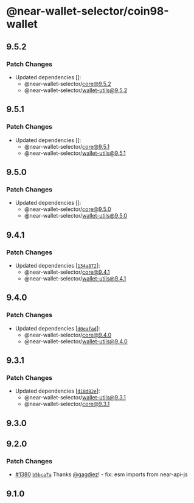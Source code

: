 # @near-wallet-selector/coin98-wallet

## 9.5.2

### Patch Changes

- Updated dependencies []:
  - @near-wallet-selector/core@9.5.2
  - @near-wallet-selector/wallet-utils@9.5.2

## 9.5.1

### Patch Changes

- Updated dependencies []:
  - @near-wallet-selector/core@9.5.1
  - @near-wallet-selector/wallet-utils@9.5.1

## 9.5.0

### Patch Changes

- Updated dependencies []:
  - @near-wallet-selector/core@9.5.0
  - @near-wallet-selector/wallet-utils@9.5.0

## 9.4.1

### Patch Changes

- Updated dependencies [[`134a872`](https://github.com/near/wallet-selector/commit/134a8723b938cdd922ddbf1eec528cdac7ae6c3e)]:
  - @near-wallet-selector/core@9.4.1
  - @near-wallet-selector/wallet-utils@9.4.1

## 9.4.0

### Patch Changes

- Updated dependencies [[`d0eafad`](https://github.com/near/wallet-selector/commit/d0eafad960b1ccfc190224e32cc181bae1cd77bb)]:
  - @near-wallet-selector/core@9.4.0
  - @near-wallet-selector/wallet-utils@9.4.0

## 9.3.1

### Patch Changes

- Updated dependencies [[`d18d82e`](https://github.com/near/wallet-selector/commit/d18d82e852f71489e3051653ac07f66cd78912d3)]:
  - @near-wallet-selector/wallet-utils@9.3.1
  - @near-wallet-selector/core@9.3.1

## 9.3.0

## 9.2.0

### Patch Changes

- [#1380](https://github.com/near/wallet-selector/pull/1380) [`b5bca7a`](https://github.com/near/wallet-selector/commit/b5bca7a66484686fad7c975b53b25fdd714421f5) Thanks [@gagdiez](https://github.com/gagdiez)! - fix: esm imports from near-api-js

## 9.1.0
